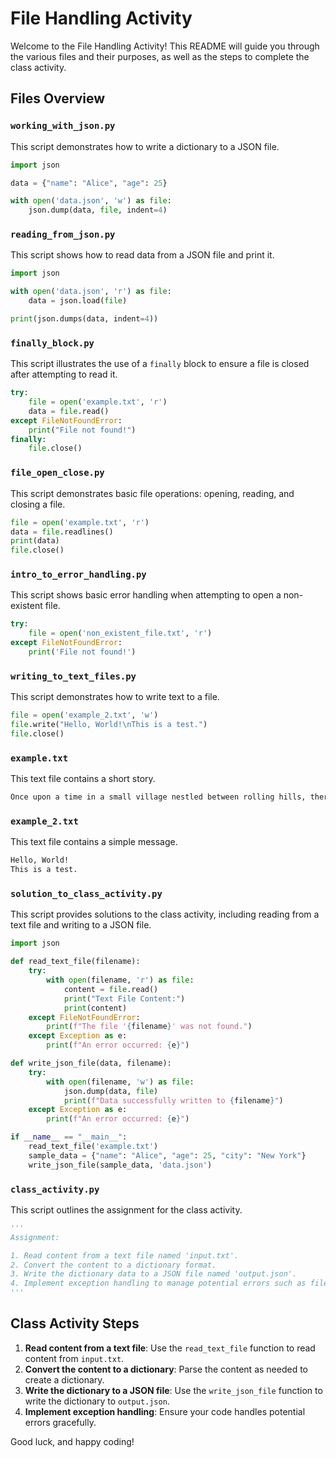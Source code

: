 # File Handling Activity

Welcome to the File Handling Activity! This README will guide you through the various files and their purposes, as well as the steps to complete the class activity.

## Files Overview

### `working_with_json.py`
This script demonstrates how to write a dictionary to a JSON file.
```py
import json

data = {"name": "Alice", "age": 25}

with open('data.json', 'w') as file:
    json.dump(data, file, indent=4)
```

### `reading_from_json.py`
This script shows how to read data from a JSON file and print it.
```py
import json

with open('data.json', 'r') as file:
    data = json.load(file)

print(json.dumps(data, indent=4))
```

### `finally_block.py`
This script illustrates the use of a `finally` block to ensure a file is closed after attempting to read it.
```py
try:
    file = open('example.txt', 'r')
    data = file.read()
except FileNotFoundError:
    print("File not found!")
finally:
    file.close()
```

### `file_open_close.py`
This script demonstrates basic file operations: opening, reading, and closing a file.
```py
file = open('example.txt', 'r')
data = file.readlines()
print(data)
file.close()
```

### `intro_to_error_handling.py`
This script shows basic error handling when attempting to open a non-existent file.
```py
try:
    file = open('non_existent_file.txt', 'r')
except FileNotFoundError:
    print('File not found!')
```

### `writing_to_text_files.py`
This script demonstrates how to write text to a file.
```py
file = open('example_2.txt', 'w')
file.write("Hello, World!\nThis is a test.")
file.close()
```

### `example.txt`
This text file contains a short story.
```txt
Once upon a time in a small village nestled between rolling hills, there lived a young girl named Lily...
```

### `example_2.txt`
This text file contains a simple message.
```txt
Hello, World!
This is a test.
```

### `solution_to_class_activity.py`
This script provides solutions to the class activity, including reading from a text file and writing to a JSON file.
```py
import json

def read_text_file(filename):
    try:
        with open(filename, 'r') as file:
            content = file.read()
            print("Text File Content:")
            print(content)
    except FileNotFoundError:
        print(f"The file '{filename}' was not found.")
    except Exception as e:
        print(f"An error occurred: {e}")

def write_json_file(data, filename):
    try:
        with open(filename, 'w') as file:
            json.dump(data, file)
            print(f"Data successfully written to {filename}")
    except Exception as e:
        print(f"An error occurred: {e}")

if __name__ == "__main__":
    read_text_file('example.txt')
    sample_data = {"name": "Alice", "age": 25, "city": "New York"}
    write_json_file(sample_data, 'data.json')
```

### `class_activity.py`
This script outlines the assignment for the class activity.
```py
'''
Assignment:

1. Read content from a text file named 'input.txt'.
2. Convert the content to a dictionary format.
3. Write the dictionary data to a JSON file named 'output.json'.
4. Implement exception handling to manage potential errors such as file not found or read/write errors.
'''
```

## Class Activity Steps

1. **Read content from a text file**: Use the `read_text_file` function to read content from `input.txt`.
2. **Convert the content to a dictionary**: Parse the content as needed to create a dictionary.
3. **Write the dictionary to a JSON file**: Use the `write_json_file` function to write the dictionary to `output.json`.
4. **Implement exception handling**: Ensure your code handles potential errors gracefully.

Good luck, and happy coding!